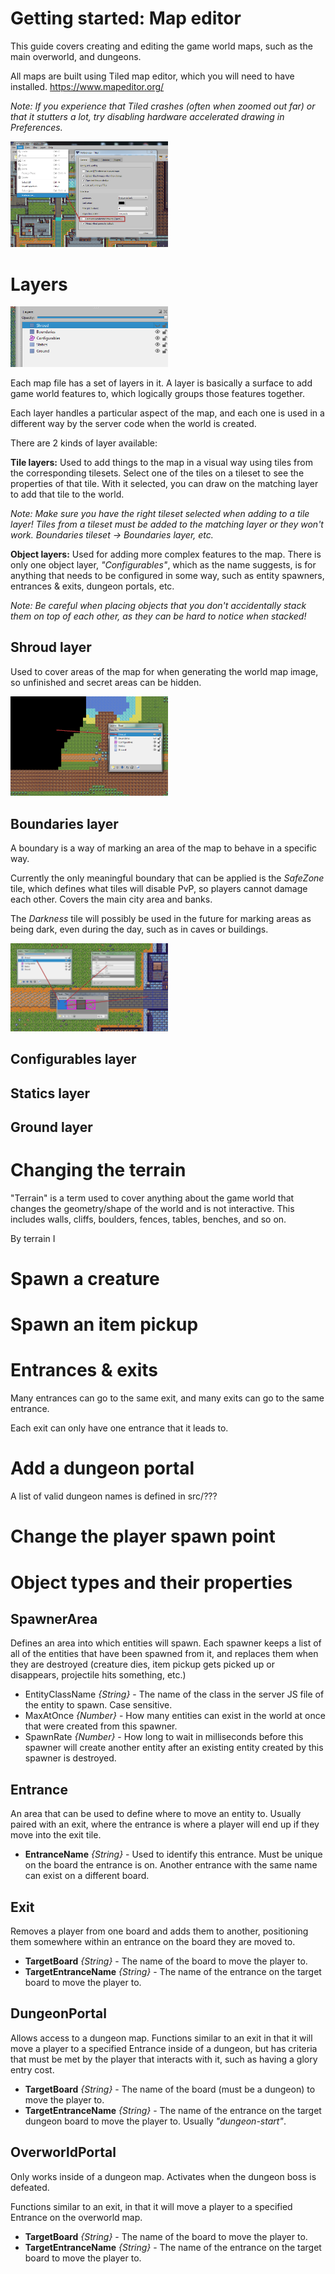 # Getting started: Map editor

This guide covers creating and editing the game world maps, such as the main overworld, and dungeons.

All maps are built using Tiled map editor, which you will need to have installed. https://www.mapeditor.org/

*Note: If you experience that Tiled crashes (often when zoomed out far) or that it stutters a lot, try disabling hardware accelerated drawing in Preferences.*

<img src="tiled-opengl.png" width="50%"/>

# Layers

<img src="tiled-layers.png" width="50%"/>

Each map file has a set of layers in it. A layer is basically a surface to add game world features to, which logically groups those features together.

Each layer handles a particular aspect of the map, and each one is used in a different way by the server code when the world is created.

There are 2 kinds of layer available:

**Tile layers:** Used to add things to the map in a visual way using tiles from the corresponding tilesets. Select one of the tiles on a tileset to see the properties of that tile. With it selected, you can draw on the matching layer to add that tile to the world.

*Note: Make sure you have the right tileset selected when adding to a tile layer!
Tiles from a tileset must be added to the matching layer or they won't work.
Boundaries tileset -> Boundaries layer, etc.*

**Object layers:** Used for adding more complex features to the map.
There is only one object layer, *"Configurables"*, which as the name suggests, is for anything that needs to be configured in some way, such as entity spawners, entrances & exits, dungeon portals, etc.

*Note: Be careful when placing objects that you don't accidentally stack them on top of each other, as they can be hard to notice when stacked!*

## Shroud layer

Used to cover areas of the map for when generating the world map image, so unfinished and secret areas can be hidden.

<img src="tiled-shroud.png" width="50%"/>

## Boundaries layer

A boundary is a way of marking an area of the map to behave in a specific way.

Currently the only meaningful boundary that can be applied is the *SafeZone* tile, which defines what tiles will disable PvP, so players cannot damage each other. Covers the main city area and banks.

The *Darkness* tile will possibly be used in the future for marking areas as being dark, even during the day, such as in caves or buildings.

<img src="tiled-boundaries.png" width="50%"/>

## Configurables layer



## Statics layer

## Ground layer

# Changing the terrain

"Terrain" is a term used to cover anything about the game world that changes the geometry/shape of the world and is not interactive.
This includes walls, cliffs, boulders, fences, tables, benches, and so on.

By terrain I

# Spawn a creature



# Spawn an item pickup



# Entrances & exits

Many entrances can go to the same exit, and many exits can go to the same entrance.

Each exit can only have one entrance that it leads to.

# Add a dungeon portal

A list of valid dungeon names is defined in src/???


# Change the player spawn point







# Object types and their properties

## SpawnerArea

Defines an area into which entities will spawn.
Each spawner keeps a list of all of the entities that have been spawned from it, and replaces them when they are destroyed (creature dies, item pickup gets picked up or disappears, projectile hits something, etc.)

- EntityClassName *{String}* - The name of the class in the server JS file of the entity to spawn. Case sensitive.
- MaxAtOnce *{Number}* - How many entities can exist in the world at once that were created from this spawner.
- SpawnRate *{Number}* - How long to wait in milliseconds before this spawner will create another entity after an existing entity created by this spawner is destroyed.

## Entrance

An area that can be used to define where to move an entity to.
Usually paired with an exit, where the entrance is where a player will end up if they move into the exit tile.

- **EntranceName** *{String}* - Used to identify this entrance. Must be unique on the board the entrance is on. Another entrance with the same name can exist on a different board.

## Exit

Removes a player from one board and adds them to another, positioning them somewhere within an entrance on the board they are moved to.

- **TargetBoard** *{String}* - The name of the board to move the player to.
- **TargetEntranceName** *{String}* - The name of the entrance on the target board to move the player to. 

## DungeonPortal

Allows access to a dungeon map.
Functions similar to an exit in that it will move a player to a specified Entrance inside of a dungeon, but has criteria that must be met by the player that interacts with it, such as having a glory entry cost.

- **TargetBoard** *{String}* - The name of the board (must be a dungeon) to move the player to.
- **TargetEntranceName** *{String}* - The name of the entrance on the target dungeon board to move the player to. Usually *"dungeon-start"*.

## OverworldPortal
Only works inside of a dungeon map.
Activates when the dungeon boss is defeated.

Functions similar to an exit, in that it will move a player to a specified Entrance on the overworld map.

- **TargetBoard** *{String}* - The name of the board to move the player to.
- **TargetEntranceName** *{String}* - The name of the entrance on the target board to move the player to.